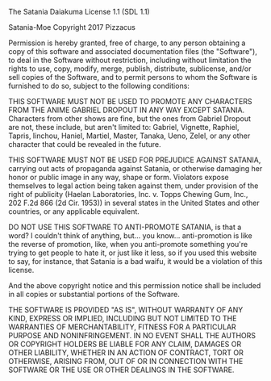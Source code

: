 The Satania Daiakuma License 1.1 (SDL 1.1)

Satania-Moe
Copyright 2017 Pizzacus

Permission is hereby granted, free of charge, to any person obtaining a copy of this software and associated documentation files (the "Software"), to deal in the Software without restriction, including without limitation the rights to use, copy, modify, merge, publish, distribute, sublicense, and/or sell copies of the Software, and to permit persons to whom the Software is furnished to do so, subject to the following conditions:

THIS SOFTWARE MUST NOT BE USED TO PROMOTE ANY CHARACTERS FROM THE ANIME GABRIEL DROPOUT IN ANY WAY EXCEPT SATANIA. Characters from other shows are fine, but the ones from Gabriel Dropout are not, these include, but aren't limited to: Gabriel, Vignette, Raphiel, Tapris, Iinchou, Haniel, Martiel, Master, Tanaka, Ueno, Zelel, or any other character that could be revealed in the future.

THIS SOFTWARE MUST NOT BE USED FOR PREJUDICE AGAINST SATANIA, carrying out acts of propaganda against Satania, or otherwise damaging her honor or public image in any way, shape or form. Violators expose themselves to legal action being taken against them, under provision of the right of publicity (Haelan Laboratories, Inc. v. Topps Chewing Gum, Inc., 202 F.2d 866 (2d Cir. 1953)) in several states in the United States and other countries, or any applicable equivalent.

DO NOT USE THIS SOFTWARE TO ANTI-PROMOTE SATANIA, is that a word? I couldn't think of anything, but... you know... anti-promotion is like the reverse of promotion, like, when you anti-promote something you're trying to get people to hate it, or just like it less, so if you used this website to say, for instance, that Satania is a bad waifu, it would be a violation of this license.

And the above copyright notice and this permission notice shall be included in all copies or substantial portions of the Software.

THE SOFTWARE IS PROVIDED "AS IS", WITHOUT WARRANTY OF ANY KIND, EXPRESS OR IMPLIED, INCLUDING BUT NOT LIMITED TO THE WARRANTIES OF MERCHANTABILITY, FITNESS FOR A PARTICULAR PURPOSE AND NONINFRINGEMENT. IN NO EVENT SHALL THE AUTHORS OR COPYRIGHT HOLDERS BE LIABLE FOR ANY CLAIM, DAMAGES OR OTHER LIABILITY, WHETHER IN AN ACTION OF CONTRACT, TORT OR OTHERWISE, ARISING FROM, OUT OF OR IN CONNECTION WITH THE SOFTWARE OR THE USE OR OTHER DEALINGS IN THE SOFTWARE.
